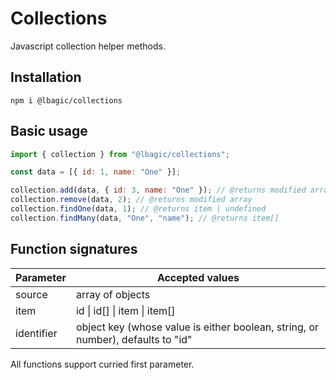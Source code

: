 # Collections

Javascript collection helper methods.

## Installation

```
npm i @lbagic/collections
```

## Basic usage

```js
import { collection } from "@lbagic/collections";

const data = [{ id: 1, name: "One" }];

collection.add(data, { id: 3, name: "One" }); // @returns modified array
collection.remove(data, 2); // @returns modified array
collection.findOne(data, 1); // @returns item | undefined
collection.findMany(data, "One", "name"); // @returns item[]
```

## Function signatures

| Parameter  | Accepted values                                                                 |
| ---------- | ------------------------------------------------------------------------------- |
| source     | array of objects                                                                |
| item       | id \| id[] \| item \| item[]                                                    |
| identifier | object key (whose value is either boolean, string, or number), defaults to "id" |

All functions support curried first parameter.
